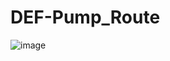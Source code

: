 # DEF-Pump_Route
![image](https://github.com/Avirupsett/DEF-Pump_Route/assets/72157037/b455beca-5f62-4baa-aa22-de3e63bc7e0d)
